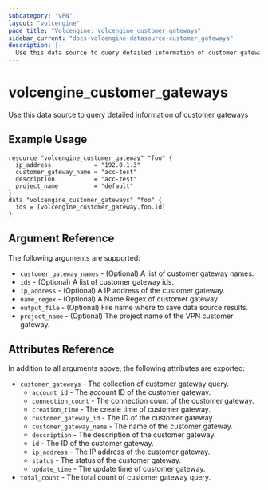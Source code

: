 ```yaml
---
subcategory: "VPN"
layout: "volcengine"
page_title: "Volcengine: volcengine_customer_gateways"
sidebar_current: "docs-volcengine-datasource-customer_gateways"
description: |-
  Use this data source to query detailed information of customer gateways
---
```

# volcengine_customer_gateways
Use this data source to query detailed information of customer gateways
## Example Usage
```hcl
resource "volcengine_customer_gateway" "foo" {
  ip_address            = "192.0.1.3"
  customer_gateway_name = "acc-test"
  description           = "acc-test"
  project_name          = "default"
}
data "volcengine_customer_gateways" "foo" {
  ids = [volcengine_customer_gateway.foo.id]
}
```
## Argument Reference
The following arguments are supported:
* `customer_gateway_names` - (Optional) A list of customer gateway names.
* `ids` - (Optional) A list of customer gateway ids.
* `ip_address` - (Optional) A IP address of the customer gateway.
* `name_regex` - (Optional) A Name Regex of customer gateway.
* `output_file` - (Optional) File name where to save data source results.
* `project_name` - (Optional) The project name of the VPN customer gateway.

## Attributes Reference
In addition to all arguments above, the following attributes are exported:
* `customer_gateways` - The collection of customer gateway query.
    * `account_id` - The account ID of the customer gateway.
    * `connection_count` - The connection count of the customer gateway.
    * `creation_time` - The create time of customer gateway.
    * `customer_gateway_id` - The ID of the customer gateway.
    * `customer_gateway_name` - The name of the customer gateway.
    * `description` - The description of the customer gateway.
    * `id` - The ID of the customer gateway.
    * `ip_address` - The IP address of the customer gateway.
    * `status` - The status of the customer gateway.
    * `update_time` - The update time of customer gateway.
* `total_count` - The total count of customer gateway query.


